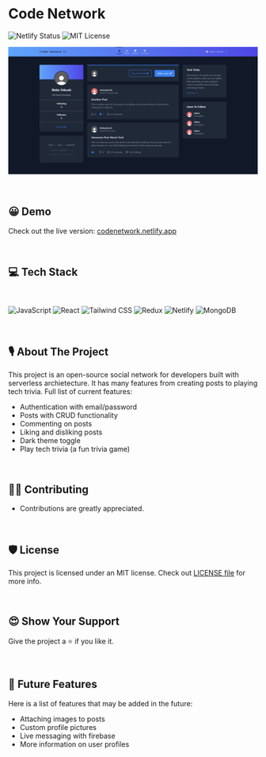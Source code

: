 # Code Network

![Netlify Status](https://api.netlify.com/api/v1/badges/d18a4383-a083-4632-bbe5-23a79b1f1dc1/deploy-status)
![MIT License](https://img.shields.io/github/license/Blake-K-Yeboah/code-network.svg)

![Screenshot Of App](https://github.com/Blake-K-Yeboah/code-network/blob/master/public/img/screenshot.jpg?raw=true)

<br>

## 😀 Demo

Check out the live version: [codenetwork.netlify.app](https://codenetwork.netlify.app/)

<br>

## 💻 Tech Stack

<br>

![JavaScript](https://img.shields.io/badge/JavaScript-F7DF1E?style=for-the-badge&logo=javascript&logoColor=black)
![React](https://img.shields.io/badge/React-20232A?style=for-the-badge&logo=react&logoColor=61DAFB)
![Tailwind CSS](https://img.shields.io/badge/Tailwind_CSS-38B2AC?style=for-the-badge&logo=tailwind-css&logoColor=white)
![Redux](https://img.shields.io/badge/Redux-593D88?style=for-the-badge&logo=redux&logoColor=white)
![Netlify](https://img.shields.io/badge/Netlify-00C7B7?style=for-the-badge&logo=netlify&logoColor=white)
![MongoDB](https://img.shields.io/badge/MongoDB-4EA94B?style=for-the-badge&logo=mongodb&logoColor=white)

<br>

## 🎙 About The Project
This project is an open-source social network for developers built with serverless archietecture. It has many features from creating posts to playing tech trivia. Full list of current features:

- Authentication with email/password
- Posts with CRUD functionality
- Commenting on posts
- Liking and disliking posts
- Dark theme toggle
- Play tech trivia (a fun trivia game)

<br>

## 👨‍💻 Contributing
- Contributions are greatly appreciated.

<br>

## 🛡️ License

This project is licensed under an MIT license. Check out [LICENSE file](https://github.com/Blake-K-Yeboah/code-network/blob/master/LICENSE) for more info.

<br>

## 😍 Show Your Support

Give the project a ⭐ if you like it.

<br>

## 🧠 Future Features

Here is a list of features that may be added in the future:

- Attaching images to posts
- Custom profile pictures
- Live messaging with firebase
- More information on user profiles